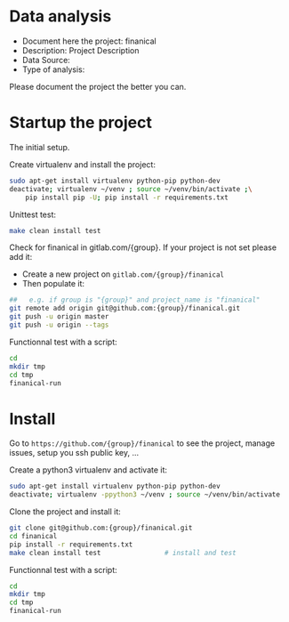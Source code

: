# Data analysis
- Document here the project: finanical
- Description: Project Description
- Data Source:
- Type of analysis:

Please document the project the better you can.

# Startup the project

The initial setup.

Create virtualenv and install the project:
```bash
sudo apt-get install virtualenv python-pip python-dev
deactivate; virtualenv ~/venv ; source ~/venv/bin/activate ;\
    pip install pip -U; pip install -r requirements.txt
```

Unittest test:
```bash
make clean install test
```

Check for finanical in gitlab.com/{group}.
If your project is not set please add it:

- Create a new project on `gitlab.com/{group}/finanical`
- Then populate it:

```bash
##   e.g. if group is "{group}" and project_name is "finanical"
git remote add origin git@github.com:{group}/finanical.git
git push -u origin master
git push -u origin --tags
```

Functionnal test with a script:

```bash
cd
mkdir tmp
cd tmp
finanical-run
```

# Install

Go to `https://github.com/{group}/finanical` to see the project, manage issues,
setup you ssh public key, ...

Create a python3 virtualenv and activate it:

```bash
sudo apt-get install virtualenv python-pip python-dev
deactivate; virtualenv -ppython3 ~/venv ; source ~/venv/bin/activate
```

Clone the project and install it:

```bash
git clone git@github.com:{group}/finanical.git
cd finanical
pip install -r requirements.txt
make clean install test                # install and test
```
Functionnal test with a script:

```bash
cd
mkdir tmp
cd tmp
finanical-run
```
